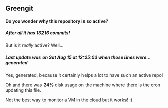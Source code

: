 ## Greengit

#### Do you wonder why this repository is so active?

##### After all it has 13216 commits!

But is it *really* active? Well...

##### Last update was on Sat Aug 15 at 12:25:03 when those lines were... generated

Yes, generated, because it certainly helps a lot to have such an active repo!

Oh and there was **24%** disk usage on the machine
where there is the cron updating this file.

Not the best way to monitor a VM in the cloud but it works! :)
